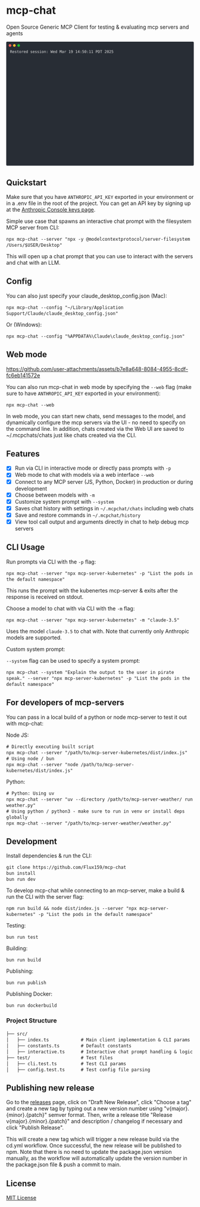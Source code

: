 # mcp-chat

Open Source Generic MCP Client for testing & evaluating mcp servers and agents

<p align="center">
  <img width="600" src="https://raw.githubusercontent.com/Flux159/mcp-chat/refs/heads/main/mcpchat.svg">
</p>

## Quickstart

Make sure that you have `ANTHROPIC_API_KEY` exported in your environment or in a .env file in the root of the project. You can get an API key by signing up at the [Anthropic Console keys page](https://console.anthropic.com/settings/keys).

Simple use case that spawns an interactive chat prompt with the filesystem MCP server from CLI:

```shell
npx mcp-chat --server "npx -y @modelcontextprotocol/server-filesystem /Users/$USER/Desktop"
```

This will open up a chat prompt that you can use to interact with the servers and chat with an LLM.

## Config

You can also just specify your claude_desktop_config.json (Mac):

```shell
npx mcp-chat --config "~/Library/Application Support/Claude/claude_desktop_config.json"
```

Or (Windows):

```shell
npx mcp-chat --config "%APPDATA%\Claude\claude_desktop_config.json"
```

## Web mode

https://github.com/user-attachments/assets/b7e8a648-8084-4955-8cdf-fc6eb141572e

You can also run mcp-chat in web mode by specifying the `--web` flag (make sure to have `ANTHROPIC_API_KEY` exported in your environment):

```shell
npx mcp-chat --web
```

In web mode, you can start new chats, send messages to the model, and dynamically configure the mcp servers via the UI - no need to specify on the command line. In addition, chats created via the Web UI are saved to ~/.mcpchats/chats just like chats created via the CLI.

## Features

- [x] Run via CLI in interactive mode or directly pass prompts with `-p`
- [x] Web mode to chat with models via a web interface `--web`
- [x] Connect to any MCP server (JS, Python, Docker) in production or during development
- [x] Choose between models with `-m`
- [x] Customize system prompt with `--system`
- [x] Saves chat history with settings in `~/.mcpchat/chats` including web chats
- [x] Save and restore commands in `~/.mcpchat/history`
- [x] View tool call output and arguments directly in chat to help debug mcp servers

## CLI Usage

Run prompts via CLI with the `-p` flag:

```shell
npx mcp-chat --server "npx mcp-server-kubernetes" -p "List the pods in the default namespace"
```

This runs the prompt with the kubenertes mcp-server & exits after the response is received on stdout.

Choose a model to chat with via CLI with the `-m` flag:

```shell
npx mcp-chat --server "npx mcp-server-kubernetes" -m "claude-3.5"
```

Uses the model `claude-3.5` to chat with. Note that currently only Anthropic models are supported.

Custom system prompt:

`--system` flag can be used to specify a system prompt:

```shell
npx mcp-chat --system "Explain the output to the user in pirate speak." --server "npx mcp-server-kubernetes" -p "List the pods in the default namespace"
```

## For developers of mcp-servers

You can pass in a local build of a python or node mcp-server to test it out with mcp-chat:

Node JS:

```shell
# Directly executing built script
npx mcp-chat --server "/path/to/mcp-server-kubernetes/dist/index.js"
# Using node / bun
npx mcp-chat --server "node /path/to/mcp-server-kubernetes/dist/index.js"
```

Python:

```shell
# Python: Using uv
npx mcp-chat --server "uv --directory /path/to/mcp-server-weather/ run weather.py"
# Using python / python3 - make sure to run in venv or install deps globally
npx mcp-chat --server "/path/to/mcp-server-weather/weather.py"
```

## Development

Install dependencies & run the CLI:

```shell
git clone https://github.com/Flux159/mcp-chat
bun install
bun run dev
```

To develop mcp-chat while connecting to an mcp-server, make a build & run the CLI with the server flag:

```shell
npm run build && node dist/index.js --server "npx mcp-server-kubernetes" -p "List the pods in the default namespace"
```

Testing:

```shell
bun run test
```

Building:

```shell
bun run build
```

Publishing:

```shell
bun run publish
```

Publishing Docker:

```shell
bun run dockerbuild
```

### Project Structure

```
├── src/
│   ├── index.ts            # Main client implementation & CLI params
│   ├── constants.ts        # Default constants
│   ├── interactive.ts      # Interactive chat prompt handling & logic
├── test/                   # Test files
│   ├── cli.test.ts         # Test CLI params
│   ├── config.test.ts      # Test config file parsing
```

## Publishing new release

Go to the [releases](https://github.com/Flux159/mcp-chat/releases) page, click on "Draft New Release", click "Choose a tag" and create a new tag by typing out a new version number using "v{major}.{minor}.{patch}" semver format. Then, write a release title "Release v{major}.{minor}.{patch}" and description / changelog if necessary and click "Publish Release".

This will create a new tag which will trigger a new release build via the cd.yml workflow. Once successful, the new release will be published to npm. Note that there is no need to update the package.json version manually, as the workflow will automatically update the version number in the package.json file & push a commit to main.

## License

[MIT License](https://github.com/Flux159/mcp-chat/blob/main/LICENSE)
